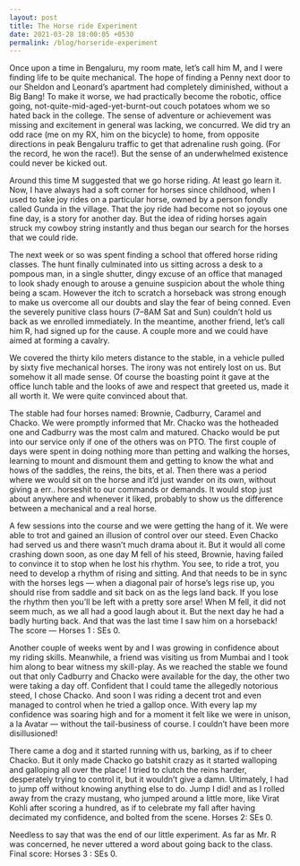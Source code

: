 ```yaml
---
layout: post
title: The Horse ride Experiment
date: 2021-03-28 18:00:05 +0530
permalink: /blog/horseride-experiment
---
```


Once upon a time in Bengaluru, my room mate, let’s call him M, and I were finding life to be quite mechanical. The hope of finding a Penny next door to our Sheldon and Leonard’s apartment had completely diminished, without a Big Bang! To make it worse, we had practically become the robotic, office going, not-quite-mid-aged-yet-burnt-out couch potatoes whom we so hated back in the college. The sense of adventure or achievement was missing and excitement in general was lacking, we concurred. We did try an odd race (me on my RX, him on the bicycle) to home, from opposite directions in peak Bengaluru traffic to get that adrenaline rush going. (For the record, he won the race!). But the sense of an underwhelmed existence could never be kicked out.

Around this time M suggested that we go horse riding. At least go learn it. Now, I have always had a soft corner for horses since childhood, when I used to take joy rides on a particular horse, owned by a person fondly called Gunda in the village. That the joy ride had become not so joyous one fine day, is a story for another day. But the idea of riding horses again struck my cowboy string instantly and thus began our search for the horses that we could ride.

The next week or so was spent finding a school that offered horse riding classes. The hunt finally culminated into us sitting across a desk to a pompous man, in a single shutter, dingy excuse of an office that managed to look shady enough to arouse a genuine suspicion about the whole thing being a scam. However the itch to scratch a horseback was strong enough to make us overcome all our doubts and slay the fear of being conned. Even the severely punitive class hours (7–8AM Sat and Sun) couldn’t hold us back as we enrolled immediately. In the meantime, another friend, let’s call him R, had signed up for the cause. A couple more and we could have aimed at forming a cavalry.

We covered the thirty kilo meters distance to the stable, in a vehicle pulled by sixty five mechanical horses. The irony was not entirely lost on us. But somehow it all made sense. Of course the boasting point it gave at the office lunch table and the looks of awe and respect that greeted us, made it all worth it. We were quite convinced about that.

The stable had four horses named: Brownie, Cadburry, Caramel and Chacko. We were promptly informed that Mr. Chacko was the hotheaded one and Cadburry was the most calm and matured. Chacko would be put into our service only if one of the others was on PTO. The first couple of days were spent in doing nothing more than petting and walking the horses, learning to mount and dismount them and getting to know the what and hows of the saddles, the reins, the bits, et al. Then there was a period where we would sit on the horse and it’d just wander on its own, without giving a err.. horseshit to our commands or demands. It would stop just about anywhere and whenever it liked, probably to show us the difference between a mechanical and a real horse.

A few sessions into the course and we were getting the hang of it. We were able to trot and gained an illusion of control over our steed. Even Chacko had served us and there wasn’t much drama about it. But it would all come crashing down soon, as one day M fell of his steed, Brownie, having failed to convince it to stop when he lost his rhythm. You see, to ride a trot, you need to develop a rhythm of rising and sitting. And that needs to be in sync with the horses legs — when a diagonal pair of horse’s legs rise up, you should rise from saddle and sit back on as the legs land back. If you lose the rhythm then you’ll be left with a pretty sore arse! When M fell, it did not seem much, as we all had a good laugh about it. But the next day he had a badly hurting back. And that was the last time I saw him on a horseback! The score — Horses 1 : SEs 0.

Another couple of weeks went by and I was growing in confidence about my riding skills. Meanwhile, a friend was visiting us from Mumbai and I took him along to bear witness my skill-play. As we reached the stable we found out that only Cadburry and Chacko were available for the day, the other two were taking a day off. Confident that I could tame the allegedly notorious steed, I chose Chacko. And soon I was riding a decent trot and even managed to control when he tried a gallop once. With every lap my confidence was soaring high and for a moment it felt like we were in unison, a la Avatar — without the tail-business of course. I couldn’t have been more disillusioned!

There came a dog and it started running with us, barking, as if to cheer Chacko. But it only made Chacko go batshit crazy as it started walloping and galloping all over the place! I tried to clutch the reins harder, desperately trying to control it, but it wouldn’t give a damn. Ultimately, I had to jump off without knowing anything else to do. Jump I did! and as I rolled away from the crazy mustang, who jumped around a little more, like Virat Kohli after scoring a hundred, as if to celebrate my fall after having decimated my confidence, and bolted from the scene. Horses 2: SEs 0.

Needless to say that was the end of our little experiment. As far as Mr. R was concerned, he never uttered a word about going back to the class. Final score: Horses 3 : SEs 0.